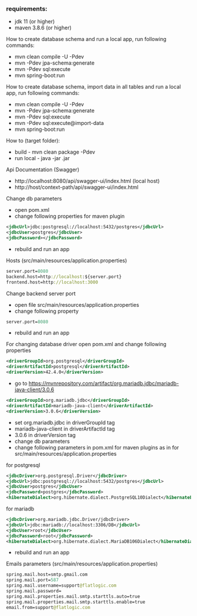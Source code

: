 ### requirements:

+ jdk 11 (or higher)
+ maven 3.8.6 (or higher)

How to create database schema and run a local app, run following commands:

* mvn clean compile -U -Pdev
* mvn -Pdev jpa-schema:generate
* mvn -Pdev sql:execute
* mvn spring-boot:run

How to create database schema, import data in all tables and run a local app, run following commands:

* mvn clean compile -U -Pdev
* mvn -Pdev jpa-schema:generate
* mvn -Pdev sql:execute
* mvn -Pdev sql:execute@import-data
* mvn spring-boot:run

How to (target folder):

* build - mvn clean package -Pdev
* run local - java -jar <jarname>.jar

Api Documentation (Swagger)

* http://localhost:8080/api/swagger-ui/index.html (local host)
* http://host/context-path/api/swagger-ui/index.html

Change db parameters

* open pom.xml
* change following properties for maven plugin

```xml
<jdbcUrl>jdbc:postgresql://localhost:5432/postgres</jdbcUrl>
<jdbcUser>postgres</jdbcUser>
<jdbcPassword></jdbcPassword>
```

* rebuild and run an app

Hosts (src/main/resources/application.properties)

```clojure
server.port=8080
backend.host=http://localhost:${server.port}
frontend.host=http://localhost:3000
```

Change backend server port

* open file src/main/resources/application.properties
* change following property

```clojure
server.port=8080
```

* rebuild and run an app

For changing database driver open pom.xml and change following properties

```xml
<driverGroupId>org.postgresql</driverGroupId>
<driverArtifactId>postgresql</driverArtifactId>
<driverVersion>42.4.0</driverVersion>
```

* go to https://mvnrepository.com/artifact/org.mariadb.jdbc/mariadb-java-client/3.0.6

```xml
<driverGroupId>org.mariadb.jdbc</driverGroupId>
<driverArtifactId>mariadb-java-client</driverArtifactId>
<driverVersion>3.0.6</driverVersion>
```

* set org.mariadb.jdbc in driverGroupId tag
* mariadb-java-client in driverArtifactId tag
* 3.0.6 in driverVersion tag
* change db parameters
* change following parameters in pom.xml for maven plugins as in for src/main/resources/application.properties

for postgresql
```xml
<jdbcDriver>org.postgresql.Driver</jdbcDriver>
<jdbcUrl>jdbc:postgresql://localhost:5432/postgres</jdbcUrl>
<jdbcUser>postgres</jdbcUser>
<jdbcPassword>postgres</jdbcPassword>
<hibernateDialect>org.hibernate.dialect.PostgreSQL10Dialect</hibernateDialect>
```
for mariadb
```xml
<jdbcDriver>org.mariadb.jdbc.Driver/jdbcDriver>
<jdbcUrl>jdbc:mariadb://localhost:3306/DB</jdbcUrl>
<jdbcUser>root</jdbcUser>
<jdbcPassword>root</jdbcPassword>
<hibernateDialect>org.hibernate.dialect.MariaDB106Dialect</hibernateDialect>
```

* rebuild and run an app

Emails parameters (src/main/resources/application.properties)

```clojure
spring.mail.host=smtp.gmail.com
spring.mail.port=587
spring.mail.username=support@flatlogic.com
spring.mail.password=
spring.mail.properties.mail.smtp.starttls.auto=true
spring.mail.properties.mail.smtp.starttls.enable=true
email.from=support@flatlogic.com
```
